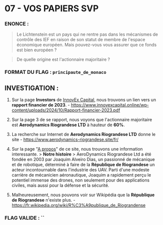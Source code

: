 # 07 - VOS PAPIERS SVP

### ENONCE :

> Le Lichtenstein est un pays qui ne rentre pas dans les mécanismes de contrôle des IEF en raison de son statut de membre de l'espace économique européen. Mais pouvez-vous vous assurer que ce fonds est bien européen ?

> De quelle origine est l'actionnaire majoritaire ? 

### FORMAT DU FLAG : `principaute_de_monaco`

## INVESTIGATION :

1. Sur la page **Investors** de [InnovEx Capital](https://www.innovexcapital.online/?page_id=174), nous trouvons un lien vers un **rapport financier de 2023**.
		- https://www.innovexcapital.online/wp-content/uploads/2024/10/Rapport-financier-2023.pdf

2. Sur la page 3 de se rapport, nous voyons que l'actionnaire majoritaire est **Aerodynamics Riograndese LTD** à hauteur de **60%**.

3. La recherche sur Internet de **Aerodynamics Riograndese LTD** donne le site
		- https://www.aerodynamics-riograndese.site/fr/

4. Sur la page "[A propos](https://www.aerodynamics-riograndese.site/fr/about/)" de ce site, nous trouvons une information interessante.
		> **Notre histoire**
		> AeroDynamics Riograndese Ltd a été fondée en 2003 par Joaquim Alveiro Dias, un passionné de mécanique et de robotique, déterminé à faire de la **République de Riograndese** un acteur incontournable dans l'industrie des UAV. Parti d'une modeste carrière de mécanicien aéronautique, Joaquim a rapidement perçu le potentiel immense des drones, non seulement pour des applications civiles, mais aussi pour la défense et la sécurité.

5. Malheureusement, nous pouvons voir sur Wikipédia que la **République de Riograndese** n'existe plus.
		- https://fr.wikipedia.org/wiki/R%C3%A9publique_de_Riograndense

### FLAG VALIDE : ``
